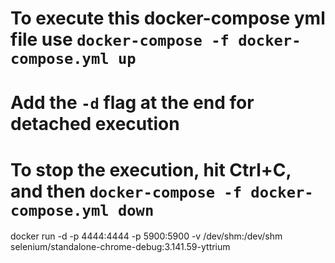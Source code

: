 # To execute this docker-compose yml file use `docker-compose -f docker-compose.yml up`
# Add the `-d` flag at the end for detached execution
# To stop the execution, hit Ctrl+C, and then `docker-compose -f docker-compose.yml down`


docker run -d -p 4444:4444 -p 5900:5900 -v /dev/shm:/dev/shm selenium/standalone-chrome-debug:3.141.59-yttrium
